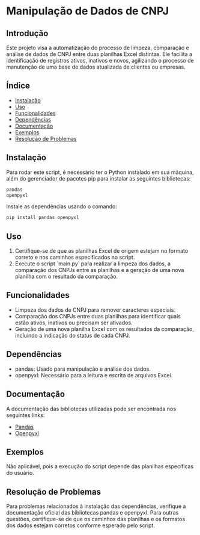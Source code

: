 # Manipulação de Dados de CNPJ

## Introdução

Este projeto visa a automatização do processo de limpeza, comparação e análise de dados de CNPJ entre duas planilhas Excel distintas. Ele facilita a identificação de registros ativos, inativos e novos, agilizando o processo de manutenção de uma base de dados atualizada de clientes ou empresas.

## Índice

- [Instalação](#instalação)
- [Uso](#uso)
- [Funcionalidades](#funcionalidades)
- [Dependências](#dependências)
- [Documentação](#documentação)
- [Exemplos](#exemplos)
- [Resolução de Problemas](#resolução-de-problemas)

## Instalação

Para rodar este script, é necessário ter o Python instalado em sua máquina, além do gerenciador de pacotes pip para instalar as seguintes bibliotecas:

```bash
pandas
openpyxl
```

Instale as dependências usando o comando:

```bash
pip install pandas openpyxl
```

## Uso

1. Certifique-se de que as planilhas Excel de origem estejam no formato correto e nos caminhos especificados no script.
2. Execute o script \`main.py\` para realizar a limpeza dos dados, a comparação dos CNPJs entre as planilhas e a geração de uma nova planilha com o resultado da comparação.

## Funcionalidades

- Limpeza dos dados de CNPJ para remover caracteres especiais.
- Comparação dos CNPJs entre duas planilhas para identificar quais estão ativos, inativos ou precisam ser ativados.
- Geração de uma nova planilha Excel com os resultados da comparação, incluindo a indicação do status de cada CNPJ.

## Dependências

- pandas: Usado para manipulação e análise dos dados.
- openpyxl: Necessário para a leitura e escrita de arquivos Excel.

## Documentação

A documentação das bibliotecas utilizadas pode ser encontrada nos seguintes links:

- [Pandas](https://pandas.pydata.org/pandas-docs/stable/)
- [Openpyxl](https://openpyxl.readthedocs.io/en/stable/)

## Exemplos

Não aplicável, pois a execução do script depende das planilhas específicas do usuário.

## Resolução de Problemas

Para problemas relacionados à instalação das dependências, verifique a documentação oficial das bibliotecas pandas e openpyxl. Para outras questões, certifique-se de que os caminhos das planilhas e os formatos dos dados estejam corretos conforme esperado pelo script.